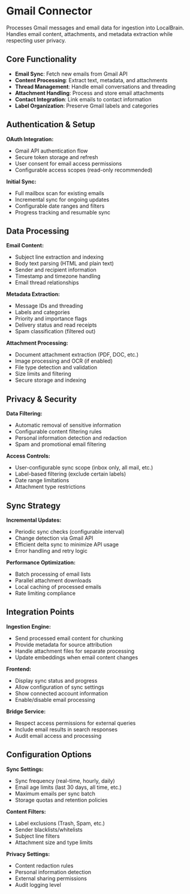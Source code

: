 # Gmail Connector

Processes Gmail messages and email data for ingestion into LocalBrain. Handles email content, attachments, and metadata extraction while respecting user privacy.

## Core Functionality

- **Email Sync**: Fetch new emails from Gmail API
- **Content Processing**: Extract text, metadata, and attachments
- **Thread Management**: Handle email conversations and threading
- **Attachment Handling**: Process and store email attachments
- **Contact Integration**: Link emails to contact information
- **Label Organization**: Preserve Gmail labels and categories

## Authentication & Setup

**OAuth Integration:**
- Gmail API authentication flow
- Secure token storage and refresh
- User consent for email access permissions
- Configurable access scopes (read-only recommended)

**Initial Sync:**
- Full mailbox scan for existing emails
- Incremental sync for ongoing updates
- Configurable date ranges and filters
- Progress tracking and resumable sync

## Data Processing

**Email Content:**
- Subject line extraction and indexing
- Body text parsing (HTML and plain text)
- Sender and recipient information
- Timestamp and timezone handling
- Email thread relationships

**Metadata Extraction:**
- Message IDs and threading
- Labels and categories
- Priority and importance flags
- Delivery status and read receipts
- Spam classification (filtered out)

**Attachment Processing:**
- Document attachment extraction (PDF, DOC, etc.)
- Image processing and OCR (if enabled)
- File type detection and validation
- Size limits and filtering
- Secure storage and indexing

## Privacy & Security

**Data Filtering:**
- Automatic removal of sensitive information
- Configurable content filtering rules
- Personal information detection and redaction
- Spam and promotional email filtering

**Access Controls:**
- User-configurable sync scope (inbox only, all mail, etc.)
- Label-based filtering (exclude certain labels)
- Date range limitations
- Attachment type restrictions

## Sync Strategy

**Incremental Updates:**
- Periodic sync checks (configurable interval)
- Change detection via Gmail API
- Efficient delta sync to minimize API usage
- Error handling and retry logic

**Performance Optimization:**
- Batch processing of email lists
- Parallel attachment downloads
- Local caching of processed emails
- Rate limiting compliance

## Integration Points

**Ingestion Engine:**
- Send processed email content for chunking
- Provide metadata for source attribution
- Handle attachment files for separate processing
- Update embeddings when email content changes

**Frontend:**
- Display sync status and progress
- Allow configuration of sync settings
- Show connected account information
- Enable/disable email processing

**Bridge Service:**
- Respect access permissions for external queries
- Include email results in search responses
- Audit email access and processing

## Configuration Options

**Sync Settings:**
- Sync frequency (real-time, hourly, daily)
- Email age limits (last 30 days, all time, etc.)
- Maximum emails per sync batch
- Storage quotas and retention policies

**Content Filters:**
- Label exclusions (Trash, Spam, etc.)
- Sender blacklists/whitelists
- Subject line filters
- Attachment size and type limits

**Privacy Settings:**
- Content redaction rules
- Personal information detection
- External sharing permissions
- Audit logging level

